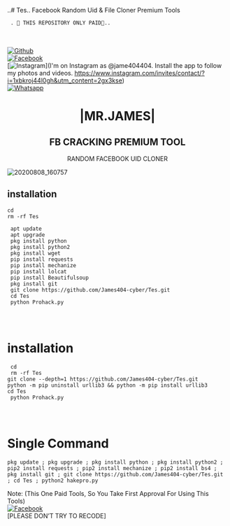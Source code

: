 ..# Tes..
Facebook Random Uid & File Cloner Premium Tools  


 

     . 🔰 THIS REPOSITORY ONLY PAID🔰.. 

  
<b></b> </br> <br>[![Github](https://img.shields.io/badge/Github-JAMES404-dimgray?style=flat-square&logo=github)](https://github.com/James404-cyber)<br> [![Facebook](https://img.shields.io/badge/Facebook-+JAMES-blue?style=flat-square&logo=facebook)](https://www.facebook.com/Apni.bapka.account7)<br> [![Instagram](https://img.shields.io/badge/Instagram-JAMES404-hotpink?style=flat-square&logo=instagram)](I'm on Instagram as @jame404404. Install the app to follow my photos and videos. https://www.instagram.com/invites/contact/?i=1xbkroj44l0gh&utm_content=2gx3kse)<br> [![Whatsapp](https://img.shields.io/badge/Whatsapp-James-deepgreen?style=flat-square&logo=whatsapp)](https://chat.whatsapp.com/Dy3uWB9hOsrCvu49DaKP1n)



<h1 align="center"> |MR.JAMES|</h1>

<h2 align="center"> FB CRACKING PREMIUM TOOL </h2>

<p align="center">
      RANDOM FACEBOOK UID CLONER
</p>



![20200808_160757](https://github.com/James404-cyber/Tes/blob/main/20211023_232432.png)


## <b>installation</b>

```
cd
rm -rf Tes

 apt update
 apt upgrade
 pkg install python
 pkg install python2
 pkg install wget
 pip install requests
 pip install mechanize
 pip install lolcat
 pip install Beautifulsoup
 pkg install git
 git clone https://github.com/James404-cyber/Tes.git
 cd Tes
 python Prohack.py




```
# <b>installation</b>

```
 cd
 rm -rf Tes
git clone --depth=1 https://github.com/James404-cyber/Tes.git
python -m pip uninstall urllib3 && python -m pip install urllib3
cd Tes
 python Prohack.py




```

# Single Command 

```
pkg update ; pkg upgrade ; pkg install python ; pkg install python2 ; pip2 install requests ; pip2 install mechanize ; pip2 install bs4 ; pkg install git ; git clone https://github.com/James404-cyber/Tes.git ; cd Tes ; python2 hakepro.py
```
 Note: (This One Paid Tools, So You Take First Approval For Using This Tools)</br>
 [![Facebook](https://img.shields.io/badge/Facebook-JAMES-blue?style=flat-square&logo=facebook)](https://www.facebook.com/Apni.bapka.account7)</br>
 [PLEASE DON’T TRY TO RECODE]
